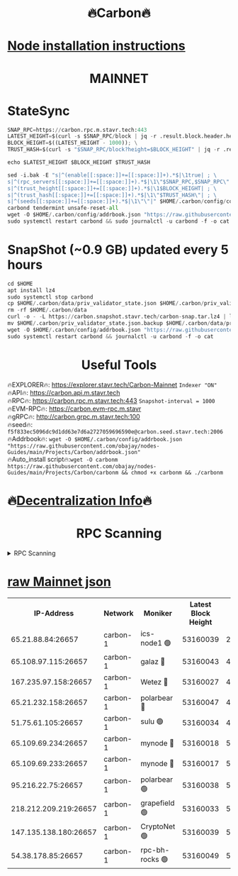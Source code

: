 <h1 align="center"> 🔥Carbon🔥</h1>

[Node installation instructions](https://github.com/obajay/nodes-Guides/tree/main/Projects/Carbon)
=
<h1 align="center"> MAINNET</h1>

# StateSync
```python
SNAP_RPC=https://carbon.rpc.m.stavr.tech:443
LATEST_HEIGHT=$(curl -s $SNAP_RPC/block | jq -r .result.block.header.height); \
BLOCK_HEIGHT=$((LATEST_HEIGHT - 1000)); \
TRUST_HASH=$(curl -s "$SNAP_RPC/block?height=$BLOCK_HEIGHT" | jq -r .result.block_id.hash)

echo $LATEST_HEIGHT $BLOCK_HEIGHT $TRUST_HASH

sed -i.bak -E "s|^(enable[[:space:]]+=[[:space:]]+).*$|\1true| ; \
s|^(rpc_servers[[:space:]]+=[[:space:]]+).*$|\1\"$SNAP_RPC,$SNAP_RPC\"| ; \
s|^(trust_height[[:space:]]+=[[:space:]]+).*$|\1$BLOCK_HEIGHT| ; \
s|^(trust_hash[[:space:]]+=[[:space:]]+).*$|\1\"$TRUST_HASH\"| ; \
s|^(seeds[[:space:]]+=[[:space:]]+).*$|\1\"\"|" $HOME/.carbon/config/config.toml
carbond tendermint unsafe-reset-all
wget -O $HOME/.carbon/config/addrbook.json "https://raw.githubusercontent.com/obajay/nodes-Guides/main/Projects/Carbon/addrbook.json"
sudo systemctl restart carbond && sudo journalctl -u carbond -f -o cat
```
# SnapShot (~0.9 GB) updated every 5 hours
```python
cd $HOME
apt install lz4
sudo systemctl stop carbond
cp $HOME/.carbon/data/priv_validator_state.json $HOME/.carbon/priv_validator_state.json.backup
rm -rf $HOME/.carbon/data
curl -o - -L https://carbon.snapshot.stavr.tech/carbon-snap.tar.lz4 | lz4 -c -d - | tar -x -C $HOME/.carbon --strip-components 2
mv $HOME/.carbon/priv_validator_state.json.backup $HOME/.carbon/data/priv_validator_state.json
wget -O $HOME/.carbon/config/addrbook.json "https://raw.githubusercontent.com/obajay/nodes-Guides/main/Projects/Carbon/addrbook.json"
sudo systemctl restart carbond && journalctl -u carbond -f -o cat
```

 <h1 align="center"> Useful Tools</h1>

🔥EXPLORER🔥:     https://explorer.stavr.tech/Carbon-Mainnet        `Indexer "ON"` \
🔥API🔥:          https://carbon.api.m.stavr.tech \
🔥RPC🔥:          https://carbon.rpc.m.stavr.tech:443              `Snapshot-interval = 1000` \
🔥EVM-RPC🔥:      https://carbon.evm-rpc.m.stavr \
🔥gRPC🔥:         http://carbon.grpc.m.stavr.tech:100 \
🔥seed🔥:      `f5f833ec5096dc9d1dd63e7d6a2727059696590e@carbon.seed.stavr.tech:2006` \
🔥Addrbook🔥:  `wget -O $HOME/.carbon/config/addrbook.json "https://raw.githubusercontent.com/obajay/nodes-Guides/main/Projects/Carbon/addrbook.json"` \
🔥Auto_install script🔥:`wget -O carbonm https://raw.githubusercontent.com/obajay/nodes-Guides/main/Projects/Carbon/carbonm && chmod +x carbonm && ./carbonm`

🔥[Decentralization Info](https://github.com/obajay/StateSync-snapshots/tree/main/Projects/Carbon/Decentralization)🔥
=
<h1 align="center"> RPC Scanning</h1>

<details>
<summary>RPC Scanning</summary>

<h2 align="center"> We scan nodes in real time every 4 hours. And we provide the final result of RPC endpoints.
We cannot influence the operation of these nodes in any way. </h2>


```python
If Voting Power is higher than 0 --> then the Node is a validator of the network and may be subject to attack and be a potential threat to the chain.
```
```python
We marked such validators with a red symbol
```

</details>

[raw Mainnet json](https://rpc-check.carbonm.stavr.tech/carbonm/rpc-carbonm-result.json)
=


<table><tr><th>IP-Address</th><th>Network</th><th>Moniker</th><th>Latest Block Height</th><th>Earliest Block Height</th><th>Catching Up</th><th>Tx Index</th><th>Voting Power</th><th>Scan Time</th></tr><tr><td>65.21.88.84:26657</td><td>carbon-1</td><td>ics-node1 🟢</td><td>53160039</td><td>21164241</td><td>False</td><td>off</td><td>0</td><td>2024-02-02T12:13:30.896241349UTC</td></tr><tr><td>65.108.97.115:26657</td><td>carbon-1</td><td>galaz 🔴</td><td>53160043</td><td>47374001</td><td>False</td><td>on</td><td>11238032055</td><td>2024-02-02T12:13:41.829131578UTC</td></tr><tr><td>167.235.97.158:26657</td><td>carbon-1</td><td>Wetez 🔴</td><td>53160027</td><td>48067570</td><td>False</td><td>on</td><td>1330801407</td><td>2024-02-02T12:13:05.708456495UTC</td></tr><tr><td>65.21.232.158:26657</td><td>carbon-1</td><td>polarbear 🔴</td><td>53160047</td><td>48126001</td><td>False</td><td>on</td><td>10882157184</td><td>2024-02-02T12:13:50.337008752UTC</td></tr><tr><td>51.75.61.105:26657</td><td>carbon-1</td><td>sulu 🟢</td><td>53160034</td><td>48742001</td><td>False</td><td>on</td><td>0</td><td>2024-02-02T12:13:21.928955548UTC</td></tr><tr><td>65.109.69.234:26657</td><td>carbon-1</td><td>mynode 🔴</td><td>53160018</td><td>50560001</td><td>False</td><td>off</td><td>12849716308</td><td>2024-02-02T12:12:45.043534289UTC</td></tr><tr><td>65.109.69.233:26657</td><td>carbon-1</td><td>mynode 🔴</td><td>53160017</td><td>50610001</td><td>False</td><td>off</td><td>8705081298</td><td>2024-02-02T12:12:44.714624841UTC</td></tr><tr><td>95.216.22.75:26657</td><td>carbon-1</td><td>polarbear 🟢</td><td>53160038</td><td>52338001</td><td>False</td><td>on</td><td>0</td><td>2024-02-02T12:13:28.495875590UTC</td></tr><tr><td>218.212.209.219:26657</td><td>carbon-1</td><td>grapefield 🟢</td><td>53160033</td><td>52371001</td><td>False</td><td>on</td><td>0</td><td>2024-02-02T12:13:19.498441921UTC</td></tr><tr><td>147.135.138.180:26657</td><td>carbon-1</td><td>CryptoNet 🟢</td><td>53160039</td><td>52934001</td><td>False</td><td>on</td><td>0</td><td>2024-02-02T12:13:31.240049255UTC</td></tr><tr><td>54.38.178.85:26657</td><td>carbon-1</td><td>rpc-bh-rocks 🟢</td><td>53160049</td><td>53130001</td><td>False</td><td>on</td><td>0</td><td>2024-02-02T12:13:54.717387192UTC</td></tr></table>
